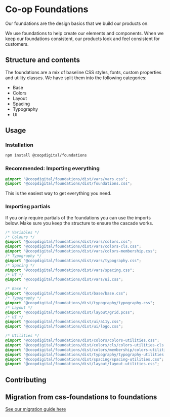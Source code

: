 # Co-op Foundations

Our foundations are the design basics that we build our products on.

We use foundations to help create our elements and components. When we keep our foundations consistent, our products look and feel consistent for customers.

## Structure and contents

The foundations are a mix of baseline CSS styles, fonts, custom properties and utility classes. We have split them into the following categories:

- Base
- Colors
- Layout
- Spacing
- Typography
- UI

## Usage

### Installation

```bash
npm install @coopdigital/foundations
```

### Recommended: Importing everything

```css
@import "@coopdigital/foundations/dist/vars/vars.css";
@import "@coopdigital/foundations/dist/foundations.css";
```

This is the easiest way to get everything you need.

### Importing partials

If you only require partials of the foundations you can use the imports below. Make sure you keep the structure to ensure the cascade works.

```css
/* Variables */
/* Colours */
@import "@coopdigital/foundations/dist/vars/colors.css";
@import "@coopdigital/foundations/dist/vars/colors-cls.css";
@import "@coopdigital/foundations/dist/vars/colors-membership.css";
/* Typography */
@import "@coopdigital/foundations/dist/vars/typography.css";
/* Spacing */
@import "@coopdigital/foundations/dist/vars/spacing.css";
/* UI */
@import "@coopdigital/foundations/dist/vars/ui.css";

/* Base */
@import "@coopdigital/foundations/dist/base/base.css";
/* Typography */
@import "@coopdigital/foundations/dist/typography/typography.css";
/* Layout */
@import "@coopdigital/foundations/dist/layout/grid.pcss";
/* UI */
@import "@coopdigital/foundations/dist/ui/a11y.css";
@import "@coopdigital/foundations/dist/ui/logo.css";

/* Utilities */
@import "@coopdigital/foundations/dist/colors/colors-utilities.css";
@import "@coopdigital/foundations/dist/colors/cls/colors-utilities-cls.css";
@import "@coopdigital/foundations/dist/colors/membership/colors-utilities-membership.css";
@import "@coopdigital/foundations/dist/typography/typography-utilities.css";
@import "@coopdigital/foundations/dist/spacing/spacing-utilities.css";
@import "@coopdigital/foundations/dist/layout/layout-utilities.css";
```

## Contributing

## Migration from css-foundations to foundations

[See our migration guide here](./docs/migration.md)
